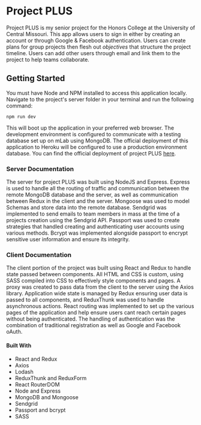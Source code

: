 # Project PLUS
Project PLUS is my senior project for the Honors College at the University of Central Missouri. This app allows users to sign in either by creating an account or
through Google & Facebook authentication. Users can create plans for group projects then flesh out *objectives* that structure the project timeline.
Users can add other users through email and link them to the project to help teams collaborate.

## Getting Started
You must have Node and NPM installed to access this application locally. Navigate to the project's server folder in your terminal and run the following command:
```
npm run dev
```
This will boot up the application in your preferred web browser. The development environment is configured to communicate with a testing database set up on mLab using MongoDB.
The official deployment of this application to Heroku will be configured to use a production environment database.
You can find the official deployment of project PLUS [here](https://dc-project-plus.herokuapp.com/).

### Server Documentation
The server for project PLUS was built using NodeJS and Express. Express is used to handle all the routing of traffic and communication between the remote MongoDB database
and the server, as well as communication between Redux in the client and the server. Mongoose was used to model Schemas and store data into the remote database. Sendgrid
was implemented to send emails to team members in mass at the time of a projects creation using the Sendgrid API. Passport was used to create strategies that handled
creating and authenticating user accounts using various methods. Bcrypt was implemented alongside passport to encrypt sensitive user information and ensure its integrity.

### Client Documentation
The client portion of the project was built using React and Redux to handle state passed between components. All HTML and CSS is custom, using SASS compiled into CSS to
effectively style components and pages. A proxy was created to pass data from the client to the server using the Axios library. Application wide state is managed by Redux
ensuring user data is passed to all components, and ReduxThunk was used to handle asynchronous actions. React routing was implemented to set up the various pages of the application
and help ensure users cant reach certain pages without being authenticated. The handling of authentication was the combination of traditional registration as well as Google and
Facebook oAuth.

#### Built With
- React and Redux
- Axios
- Lodash
- ReduxThunk and ReduxForm
- React RouterDOM
- Node and Express
- MongoDB and Mongoose
- Sendgrid
- Passport and bcrypt
- SASS
